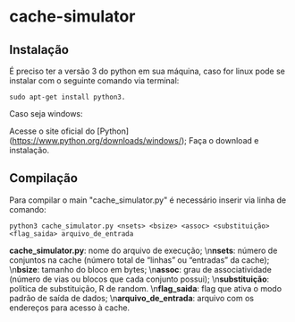 # cache-simulator

## Instalação 
É preciso ter a versão 3 do python em sua máquina, caso for linux pode se instalar com o seguinte comando via terminal:
```
sudo apt-get install python3.
```

Caso seja windows:

Acesse o site oficial do [Python] (https://www.python.org/downloads/windows/);
Faça o download e instalação.

## Compilação
Para compilar o main "cache_simulator.py" é necessário inserir via linha de comando:
```
python3 cache_simulator.py <nsets> <bsize> <assoc> <substituição> <flag_saida> arquivo_de_entrada
```

**cache_simulator.py**: nome do arquivo de execução;
\n**nsets**: número de conjuntos na cache (número total de “linhas” ou “entradas” da cache);
\n**bsize**: tamanho do bloco em bytes;
\n**assoc**: grau de associatividade (número de vias ou blocos que cada conjunto possui);
\n**substituição**:  política de substituição, R de random.
\n**flag_saida**: flag que ativa o modo padrão de saída de dados;
\n**arquivo_de_entrada**: arquivo com os endereços para acesso à cache.

